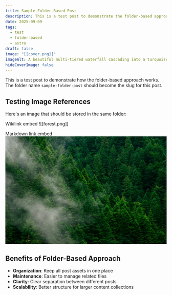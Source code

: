 ```yaml
---
title: Sample Folder-Based Post
description: This is a test post to demonstrate the folder-based approach
date: 2025-09-09
tags:
  - test
  - folder-based
  - astro
draft: false
image: "[[cover.png]]"
imageAlt: A beautiful multi-tiered waterfall cascading into a turquoise lake surrounded by lush green forest
hideCoverImage: false
---
```

This is a test post to demonstrate how the folder-based approach works. The folder name `sample-folder-post` should become the slug for this post.

## Testing Image References

Here's an image that should be stored in the same folder:

Wikilink embed
![[forest.png]]

Markdown link embed
![Forest.](forest.png)
## Benefits of Folder-Based Approach

- **Organization**: Keep all post assets in one place
- **Maintenance**: Easier to manage related files
- **Clarity**: Clear separation between different posts
- **Scalability**: Better structure for larger content collections
